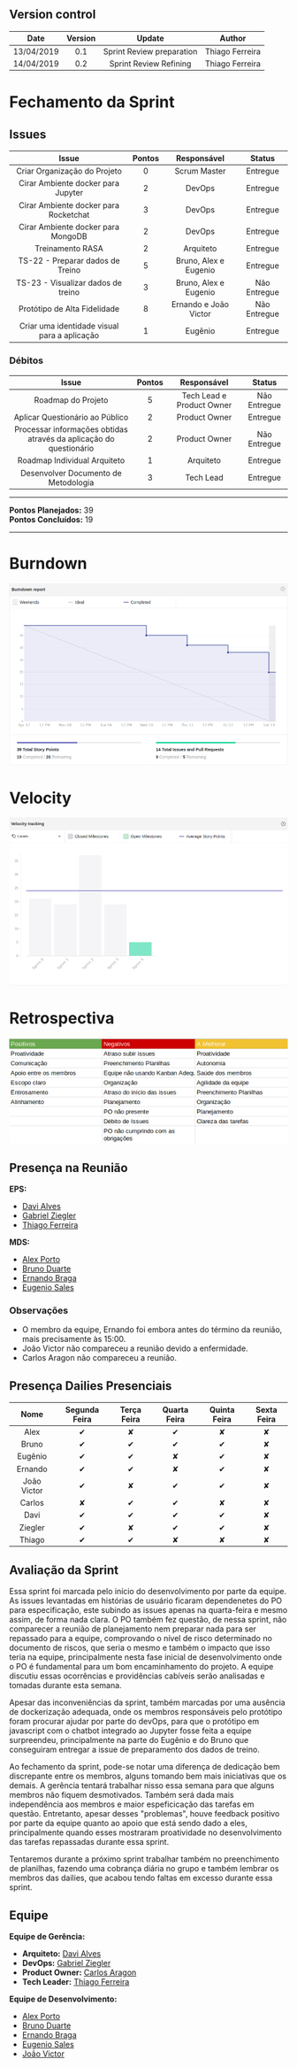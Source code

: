 ## Version control

|Date|Version|Update|Author|
|:--:|:----:|:-------:|:---:|
|13/04/2019|0.1|Sprint Review preparation|Thiago Ferreira|
|14/04/2019|0.2|Sprint Review Refining|Thiago Ferreira|


# Fechamento da Sprint

## Issues
|Issue|Pontos|Responsável|Status|
|:--:|:-------:|:--:|:---:|
|Criar Organização do Projeto|0|Scrum Master|Entregue|
|Cirar Ambiente docker para Jupyter|2|DevOps|Entregue|
|Cirar Ambiente docker para Rocketchat|3|DevOps|Entregue|
|Cirar Ambiente docker para MongoDB|2|DevOps|Entregue|
|Treinamento RASA|2|Arquiteto|Entregue|
|TS-22 - Preparar dados de Treino|5|Bruno, Alex e Eugenio|Entregue|
|TS-23 - Visualizar dados de treino|3|Bruno, Alex e Eugenio|Não Entregue|
|Protótipo de Alta Fidelidade|8|Ernando e João Victor|Não Entregue|
|Criar uma identidade visual para a aplicação|1|Eugênio|Entregue|

### Débitos
|Issue|Pontos|Responsável|Status|
|:--:|:-------:|:--:|:---:|
|Roadmap do Projeto|5|Tech Lead e Product Owner|Não Entregue|
|Aplicar Questionário ao Público|2|Product Owner|Entregue|
|Processar informações obtidas através da aplicação do questionário|2|Product Owner|Não Entregue|
|Roadmap Individual Arquiteto|1|Arquiteto|Entregue|
|Desenvolver Documento de Metodologia|3|Tech Lead|Entregue|
___
**Pontos Planejados:** 39 <br>
**Pontos Concluídos:** 19
___

# Burndown
<img src="../images/burndownSprint3.png">

# Velocity
<img src="../images/velocitySprint3.png">

# Retrospectiva
<img src="../images/reviewsprint3.png">

## Presença na Reunião
**EPS:** 
* [Davi Alves](https://github.com/davialvb)  
* [Gabriel Ziegler](https://github.com/gabrielziegler3)
* [Thiago Ferreira](https://github.com/thiagoiferreira)

**MDS:** 
- [Alex Porto](https://github.com/alexportof)
- [Bruno Duarte](https://github.com/Mexazonic)
- [Ernando Braga](https://github.com/ZarathosDeath)
- [Eugenio Sales](https://github.com/Eugeniosales)

### Observações
* O membro da equipe, Ernando foi embora antes do término da reunião, mais precisamente às 15:00.
* João Victor não compareceu a reunião devido a enfermidade.
* Carlos Aragon não compareceu a reunião.

## Presença Dailies Presenciais

| Nome    |Segunda Feira      | Terça Feira      | Quarta Feira     | Quinta Feira      | Sexta Feira      |     
|:-----:  |:-----------------:|:----------------:|:----------------:|:-----------------:|:----------------:|
|Alex     |         ✔         |         ✘        |         ✔        |         ✘         |         ✘        |
|Bruno    |         ✔         |         ✔        |         ✔        |         ✔         |         ✘        |
|Eugênio  |         ✔         |         ✔        |         ✘        |         ✔         |         ✘        |
|Ernando  |         ✔         |         ✔        |         ✘        |         ✔         |         ✘        |
|João Victor|         ✔         |         ✘        |         ✔        |         ✔         |         ✘        |
|Carlos   |         ✘         |         ✔        |         ✔        |         ✘         |         ✘        |
|Davi     |         ✔         |         ✔        |         ✔        |         ✔         |         ✘        |
|Ziegler  |         ✔         |         ✘        |         ✔        |         ✔         |         ✘        |
|Thiago   |         ✔         |         ✔        |         ✘        |         ✘         |         ✘        |



## Avaliação da Sprint
Essa sprint foi marcada pelo início do desenvolvimento por parte da equipe. As issues levantadas em histórias de usuário ficaram dependenetes do PO para especificação, este subindo as issues apenas na quarta-feira e mesmo assim, de forma nada clara. O PO também fez questão, de nessa sprint, não comparecer a reunião de planejamento nem preparar nada para ser repassado para a equipe, comprovando o nível de risco determinado no documento de riscos, que seria o mesmo e também o impacto que isso teria na equipe, principalmente nesta fase inicial de desenvolvimento onde o PO é fundamental para um bom encaminhamento do projeto. A equipe discutiu essas ocorrências e providências cabíveis serão analisadas e tomadas durante esta semana.

Apesar das inconveniências da sprint, também marcadas por uma ausência de dockerização adequada, onde os membros responsáveis pelo protótipo foram procurar ajudar por parte do devOps, para que o protótipo em javascript com o chatbot integrado ao Jupyter fosse feita a equipe surpreendeu, principalmente na parte do Eugênio e do Bruno que conseguiram entregar a issue de preparamento dos dados de treino. 

Ao fechamento da sprint, pode-se notar uma diferença de dedicação bem discrepante entre os membros, alguns tomando bem mais iniciativas que os demais. A gerência tentará trabalhar nisso essa semana para que alguns membros não fiquem desmotivados. Também será dada mais independência aos membros e maior espeficicação das tarefas em questão. Entretanto, apesar desses "problemas", houve feedback positivo por parte da equipe quanto ao apoio que está sendo dado a eles, principalmente quando esses mostraram proatividade no desenvolvimento das tarefas repassadas durante essa sprint.

Tentaremos durante a próximo sprint trabalhar também no preenchimento de planilhas, fazendo uma cobrança diária no grupo e também lembrar os membros das dailies, que acabou tendo faltas em excesso durante essa sprint.


## Equipe
**Equipe de Gerência:** 
* **Arquiteto:** [Davi Alves](https://github.com/davialvb)  
* **DevOps:** [Gabriel Ziegler](https://github.com/gabrielziegler3) <br>
* **Product Owner:** [Carlos Aragon](https://github.com/carlosaragon) <br>
* **Tech Leader:** [Thiago Ferreira](https://github.com/thiagoiferreira)

**Equipe de Desenvolvimento:** 
- [Alex Porto](https://github.com/alexportof)
- [Bruno Duarte](https://github.com/Mexazonic)
- [Ernando Braga](https://github.com/ZarathosDeath)
- [Eugenio Sales](https://github.com/Eugeniosales)
- [João Victor](https://github.com/joao15victor08)